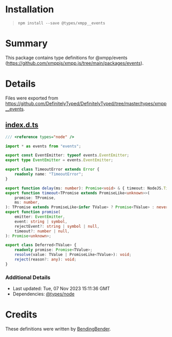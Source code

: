 # Installation
> `npm install --save @types/xmpp__events`

# Summary
This package contains type definitions for @xmpp/events (https://github.com/xmppjs/xmpp.js/tree/main/packages/events).

# Details
Files were exported from https://github.com/DefinitelyTyped/DefinitelyTyped/tree/master/types/xmpp__events.
## [index.d.ts](https://github.com/DefinitelyTyped/DefinitelyTyped/tree/master/types/xmpp__events/index.d.ts)
````ts
/// <reference types="node" />

import * as events from "events";

export const EventEmitter: typeof events.EventEmitter;
export type EventEmitter = events.EventEmitter;

export class TimeoutError extends Error {
    readonly name: "TimeoutError";
}

export function delay(ms: number): Promise<void> & { timeout: NodeJS.Timeout | number };
export function timeout<TPromise extends PromiseLike<unknown>>(
    promise: TPromise,
    ms: number,
): TPromise extends PromiseLike<infer TValue> ? Promise<TValue> : never;
export function promise(
    emitter: EventEmitter,
    event: string | symbol,
    rejectEvent?: string | symbol | null,
    timeout?: number | null,
): Promise<unknown>;

export class Deferred<TValue> {
    readonly promise: Promise<TValue>;
    resolve(value: TValue | PromiseLike<TValue>): void;
    reject(reason?: any): void;
}

````

### Additional Details
 * Last updated: Tue, 07 Nov 2023 15:11:36 GMT
 * Dependencies: [@types/node](https://npmjs.com/package/@types/node)

# Credits
These definitions were written by [BendingBender](https://github.com/BendingBender).
